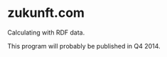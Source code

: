 zukunft.com
===========

Calculating with RDF data. 

This program will probably be published in Q4 2014.
